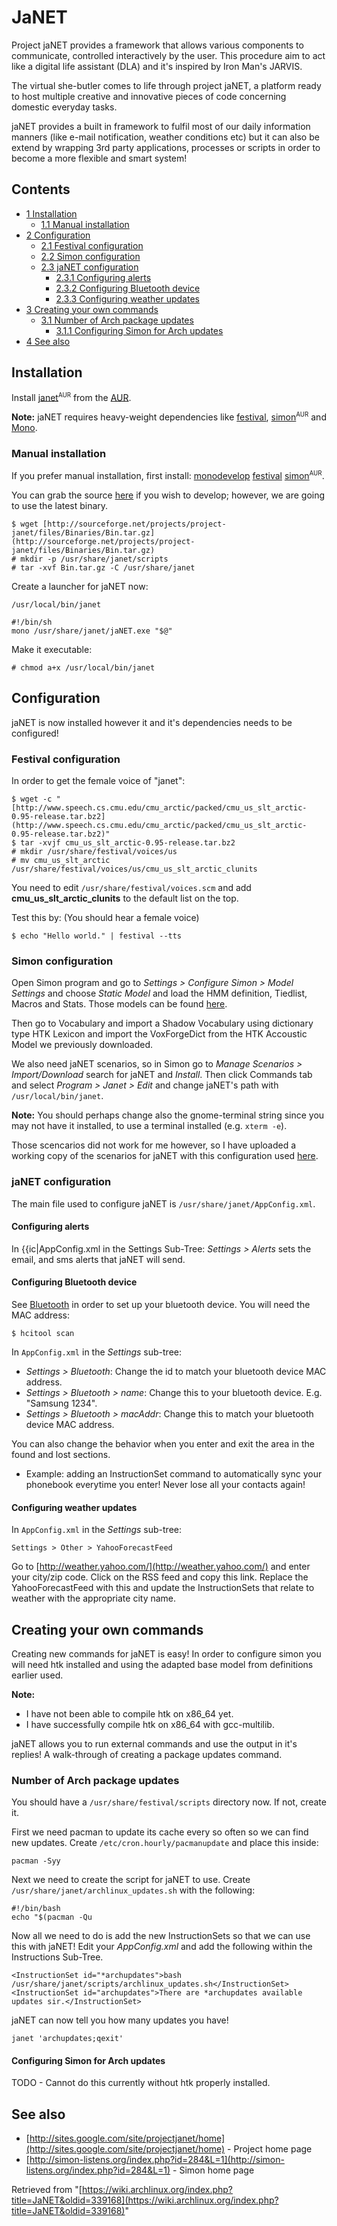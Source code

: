 # JaNET

Project jaNET provides a framework that allows various components to communicate, controlled interactively by the user. This procedure aim to act like a digital life assistant (DLA) and it's inspired by Iron Man's JARVIS.

The virtual she-butler comes to life through project jaNET, a platform ready to host multiple creative and innovative pieces of code concerning domestic everyday tasks.

jaNET provides a built in framework to fulfil most of our daily information manners (like e-mail notification, weather conditions etc) but it can also be extend by wrapping 3rd party applications, processes or scripts in order to become a more flexible and smart system!

## Contents

*   [1 Installation](#Installation)
    *   [1.1 Manual installation](#Manual_installation)
*   [2 Configuration](#Configuration)
    *   [2.1 Festival configuration](#Festival_configuration)
    *   [2.2 Simon configuration](#Simon_configuration)
    *   [2.3 jaNET configuration](#jaNET_configuration)
        *   [2.3.1 Configuring alerts](#Configuring_alerts)
        *   [2.3.2 Configuring Bluetooth device](#Configuring_Bluetooth_device)
        *   [2.3.3 Configuring weather updates](#Configuring_weather_updates)
*   [3 Creating your own commands](#Creating_your_own_commands)
    *   [3.1 Number of Arch package updates](#Number_of_Arch_package_updates)
        *   [3.1.1 Configuring Simon for Arch updates](#Configuring_Simon_for_Arch_updates)
*   [4 See also](#See_also)

## Installation

Install [janet](https://aur.archlinux.org/packages/janet/)<sup><small>AUR</small></sup> from the [AUR](/index.php/AUR "AUR").

**Note:** jaNET requires heavy-weight dependencies like [festival](/index.php/Festival "Festival"), [simon](https://aur.archlinux.org/packages/simon/)<sup><small>AUR</small></sup> and [Mono](/index.php/Mono "Mono").

### Manual installation

If you prefer manual installation, first install: [monodevelop](https://www.archlinux.org/packages/?name=monodevelop) [festival](https://www.archlinux.org/packages/?name=festival) [simon](https://aur.archlinux.org/packages/simon/)<sup><small>AUR</small></sup>.

You can grab the source [here](https://sourceforge.net/projects/project-janet/files/Project_jaNET-v0.1.3-src/Project_jaNET-v0.1.3-src.tar.gz) if you wish to develop; however, we are going to use the latest binary.

```
$ wget [http://sourceforge.net/projects/project-janet/files/Binaries/Bin.tar.gz](http://sourceforge.net/projects/project-janet/files/Binaries/Bin.tar.gz)
# mkdir -p /usr/share/janet/scripts
# tar -xvf Bin.tar.gz -C /usr/share/janet

```

Create a launcher for jaNET now:

 `/usr/local/bin/janet` 

```
#!/bin/sh
mono /usr/share/janet/jaNET.exe "$@"

```

Make it executable:

```
# chmod a+x /usr/local/bin/janet

```

## Configuration

jaNET is now installed however it and it's dependencies needs to be configured!

### Festival configuration

In order to get the female voice of "janet":

```
$ wget -c "[http://www.speech.cs.cmu.edu/cmu_arctic/packed/cmu_us_slt_arctic-0.95-release.tar.bz2](http://www.speech.cs.cmu.edu/cmu_arctic/packed/cmu_us_slt_arctic-0.95-release.tar.bz2)"
$ tar -xvjf cmu_us_slt_arctic-0.95-release.tar.bz2
# mkdir /usr/share/festival/voices/us
# mv cmu_us_slt_arctic /usr/share/festival/voices/us/cmu_us_slt_arctic_clunits

```

You need to edit `/usr/share/festival/voices.scm` and add **cmu_us_slt_arctic_clunits** to the default list on the top.

Test this by: (You should hear a female voice)

```
$ echo "Hello world." | festival --tts

```

### Simon configuration

Open Simon program and go to _Settings > Configure Simon > Model Settings_ and choose _Static Model_ and load the HMM definition, Tiedlist, Macros and Stats. Those models can be found [here](https://sourceforge.net/projects/project-janet/files/Essentials/HTK_AcousticModel-2010-10-10_16kHz_16bit_MFCC_O_D.tar.bz2).

Then go to Vocabulary and import a Shadow Vocabulary using dictionary type HTK Lexicon and import the VoxForgeDict from the HTK Accoustic Model we previously downloaded.

We also need jaNET scenarios, so in Simon go to _Manage Scenarios > Import/Download_ search for jaNET and _Install_. Then click Commands tab and select _Program > Janet > Edit_ and change jaNET's path with `/usr/local/bin/janet`.

**Note:** You should perhaps change also the gnome-terminal string since you may not have it installed, to use a terminal installed (e.g. `xterm -e`).

Those scencarios did not work for me however, so I have uploaded a working copy of the scenarios for jaNET with this configuration used [here](http://platinummonkey.com/jaNET_simon_scenario).

### jaNET configuration

The main file used to configure jaNET is `/usr/share/janet/AppConfig.xml`.

#### Configuring alerts

In {{ic|AppConfig.xml in the Settings Sub-Tree: _Settings > Alerts_ sets the email, and sms alerts that jaNET will send.

#### Configuring Bluetooth device

See [Bluetooth](/index.php/Bluetooth "Bluetooth") in order to set up your bluetooth device. You will need the MAC address:

```
$ hcitool scan

```

In `AppConfig.xml` in the _Settings_ sub-tree:

*   _Settings > Bluetooth_: Change the id to match your bluetooth device MAC address.
*   _Settings > Bluetooth > name_: Change this to your bluetooth device. E.g. "Samsung 1234".
*   _Settings > Bluetooth > macAddr_: Change this to match your bluetooth device MAC address.

You can also change the behavior when you enter and exit the area in the found and lost sections.

*   Example: adding an InstructionSet command to automatically sync your phonebook everytime you enter! Never lose all your contacts again!

#### Configuring weather updates

In `AppConfig.xml` in the _Settings_ sub-tree:

```
Settings > Other > YahooForecastFeed

```

Go to [http://weather.yahoo.com/](http://weather.yahoo.com/) and enter your city/zip code. Click on the RSS feed and copy this link. Replace the YahooForecastFeed with this and update the InstructionSets that relate to weather with the appropriate city name.

## Creating your own commands

Creating new commands for jaNET is easy! In order to configure simon you will need htk installed and using the adapted base model from definitions earlier used.

**Note:**

*   I have not been able to compile htk on x86_64 yet.
*   I have successfully compile htk on x86_64 with gcc-multilib.

jaNET allows you to run external commands and use the output in it's replies! A walk-through of creating a package updates command.

### Number of Arch package updates

You should have a `/usr/share/festival/scripts` directory now. If not, create it.

First we need pacman to update its cache every so often so we can find new updates. Create `/etc/cron.hourly/pacmanupdate` and place this inside:

```
pacman -Syy

```

Next we need to create the script for jaNET to use. Create `/usr/share/janet/archlinux_updates.sh` with the following:

```
#!/bin/bash
echo "$(pacman -Qu 
```

Now all we need to do is add the new InstructionSets so that we can use this with jaNET! Edit your _AppConfig.xml_ and add the following within the Instructions Sub-Tree.

```
<InstructionSet id="*archupdates">bash /usr/share/janet/scripts/archlinux_updates.sh</InstructionSet>
<InstructionSet id="archupdates">There are *archupdates available updates sir.</InstructionSet>

```

jaNET can now tell you how many updates you have!

```
janet 'archupdates;qexit'

```

#### Configuring Simon for Arch updates

TODO - Cannot do this currently without htk properly installed.

## See also

*   [http://sites.google.com/site/projectjanet/home](http://sites.google.com/site/projectjanet/home) - Project home page
*   [http://simon-listens.org/index.php?id=284&L=1](http://simon-listens.org/index.php?id=284&L=1) - Simon home page

Retrieved from "[https://wiki.archlinux.org/index.php?title=JaNET&oldid=339168](https://wiki.archlinux.org/index.php?title=JaNET&oldid=339168)"